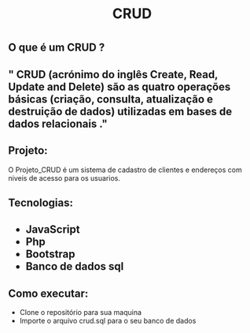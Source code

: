 <h1 align="center">CRUD<h1>

<h2>O que é um CRUD ?<h2>

" CRUD (acrónimo do inglês Create, Read, Update and Delete) são as quatro operações básicas (criação, consulta, atualização e destruição de dados) utilizadas em bases de dados relacionais ."

<h2>Projeto:</h2>

O Projeto_CRUD é um sistema de cadastro de clientes e endereços com niveis de acesso para os usuarios.

<h2>Tecnologias:<h2> 

<ul>
<li>JavaScript</li>
<li>Php</li>
<li>Bootstrap</li>
<li>Banco de dados sql</li>
</ul>

<h2>Como executar:</h2>

<ul>
<li>Clone o repositório para sua maquina</li>
<li>Importe o arquivo crud.sql para o seu banco de dados</li>
</ul>

